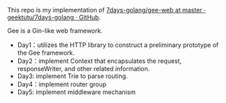 This repo is my implementation of [7days-golang/gee-web at master · geektutu/7days-golang · GitHub](https://github.com/geektutu/7days-golang/tree/master/gee-web).

Gee is a Gin-like web framework.

*   Day1：utilizes the HTTP library to construct a preliminary prototype of the Gee framework.
*   Day2：implement Context that encapsulates the request, responseWriter, and other related information.
*   Day3: implement Trie to parse routing.
*   Day4：implement router group
*   Day5: implement middleware mechanism

